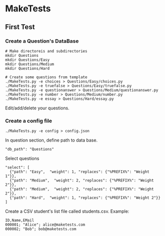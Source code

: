 # MakeTests

## First Test

### Create a Question's DataBase

```
# Make directoreis and subdirectories
mkdir Questions
mkdir Questions/Easy
mkdir Questions/Medium
mkdir Questions/Hard

# Create some questions from template
./MakeTests.py -e choices > Questions/Easy/choices.py
./MakeTests.py -e truefalse > Questions/Easy/truefalse.py
./MakeTests.py -e questionanswer > Questions/Medium/questionanswer.py
./MakeTests.py -e number > Questions/Medium/number.py
./MakeTests.py -e essay > Questions/Hard/essay.py
```

Edit/add/delete your questions.

### Create a config file

```
./MakeTests.py -e config > config.json
```

In question section, define path to data base.
```
"db_path": "Questions"
```
Select questions
```
"select": [
  {"path": "Easy",  "weight": 1, "replaces": {"%PREFIX%": "Weight 1"}},
  {"path": "Medium",  "weight": 2, "replaces": {"%PREFIX%": "Weight 2"}},
  {"path": "Medium",  "weight": 2, "replaces": {"%PREFIX%": "Weight 2"}},
  {"path": "Hard",  "weight": 1, "replaces": {"%PREFIX%": "Weight 2"}}
]
```




Create a CSV student's list file called students.csv. Example:

```
ID,Name,EMail
000001; "Alice"; alice@maketests.com
000002; "Bob"; bob@maketests.com
```
